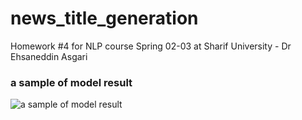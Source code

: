 # news_title_generation
Homework #4 for NLP course Spring 02-03 at Sharif University - Dr Ehsaneddin Asgari

### a sample of model result
![a sample of model result](./result-sample.png)
